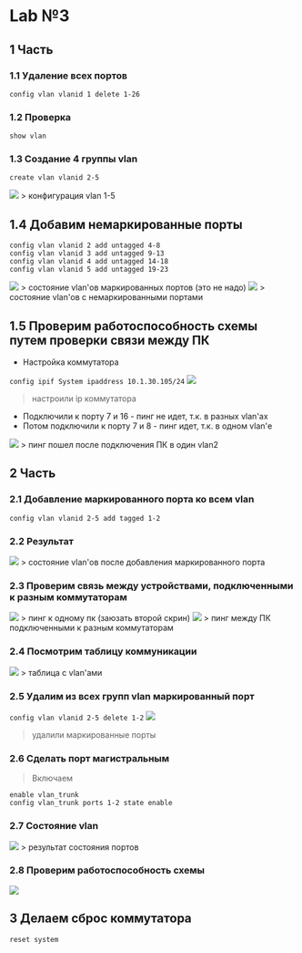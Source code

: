 # Lab №3

## 1 Часть

### 1.1 Удаление всех портов

`config vlan vlanid 1 delete 1-26`

### 1.2 Проверка

`show vlan`

### 1.3 Создание 4 группы vlan

`create vlan vlanid 2-5`

<img src="Снимок экрана от 2021-10-13 09-46-49.png" />
> конфигурация vlan 1-5

## 1.4 Добавим немаркированные порты

```
config vlan vlanid 2 add untagged 4-8
config vlan vlanid 3 add untagged 9-13
config vlan vlanid 4 add untagged 14-18
config vlan vlanid 5 add untagged 19-23
```

<img src="Снимок экрана от 2021-10-13 09-55-28.png" />
> состояние vlan'ов маркированных портов (это не надо)

<img src="Снимок экрана от 2021-10-13 09-59-56.png" />
> состояние vlan'ов с немаркированными портами

## 1.5 Проверим работоспособность схемы путем проверки связи между ПК

- Настройка коммутатора

`config ipif System ipaddress 10.1.30.105/24`
<img src="Снимок экрана от 2021-10-13 10-19-20.png" />
> настроили ip коммутатора

- Подключили к порту 7 и 16 - пинг не идет, т.к. в разных vlan'ах
- Потом подключили к порту 7 и 8 - пинг идет, т.к. в одном vlan'е

<img src="Снимок экрана от 2021-10-13 10-21-00.png" />
> пинг пошел после подключения ПК в один vlan2

## 2 Часть

### 2.1 Добавление маркированного порта ко всем vlan

`config vlan vlanid 2-5 add tagged 1-2`

### 2.2 Результат

<img src="Снимок экрана от 2021-10-13 10-50-42.png" />
> состояние vlan'ов после добавления маркированного порта

### 2.3 Проверим связь между устройствами, подключенными к разным коммутаторам

<img src="Снимок экрана от 2021-10-13 10-54-56.png" />
> пинг к одному пк (заюзать второй скрин)

<img src="Снимок экрана от 2021-10-13 10-55-13.png" />
> пинг между ПК подключенными к разным коммутаторам

### 2.4 Посмотрим таблицу коммуникации

<img src="Снимок экрана от 2021-10-13 10-57-02.png" />
> таблица с vlan'ами

### 2.5 Удалим из всех групп vlan маркированный порт

`config vlan vlanid 2-5 delete 1-2`
<img src="Снимок экрана от 2021-10-13 11-06-21.png" />
> удалили маркированные порты

### 2.6 Сделать порт магистральным

> Включаем

```
enable vlan_trunk
config vlan_trunk ports 1-2 state enable
```

### 2.7 Состояние vlan

<!-- ![](Снимок экрана от 2021-10-13 11-12-08.png) -->
<img src="Снимок экрана от 2021-10-13 11-12-08.png" />
> результат состояния портов

### 2.8 Проверим работоспособность схемы

<img src="Снимок экрана от 2021-10-13 11-19-49.png" />

## 3 Делаем сброс коммутатора

`reset system`

